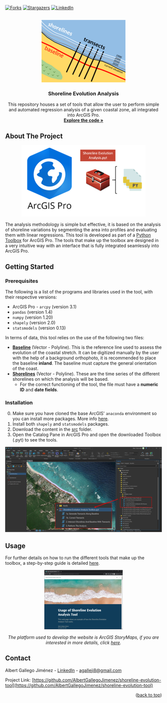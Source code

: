 <a name="readme-top"></a>

<!-- PROJECT SHIELDS -->
[![Forks][forks-shield]][forks-url]
[![Stargazers][stars-shield]][stars-url]
[![LinkedIn][linkedin-shield]][linkedin-url]

<!-- PROJECT LOGO -->
<br />
<div align="center">
  <a href="https://github.com/AlbertGallegoJimenez/shoreline-evolution-tool">
    <img src="images/logo-tool.png" alt="Logo" width="270" height="200">
  </a>

<h3 align="center">Shoreline Evolution Analysis</h3>

  <p align="center">
    This repository houses a set of tools that allow the user to perform simple and automated regression analysis of a given coastal zone, all integrated into ArcGIS Pro.
    <br />
    <a href="https://github.com/AlbertGallegoJimenez/shoreline-evolution-tool/tree/main/src/tools"><strong>Explore the code »</strong></a>
    <br />
  </p>
</div>

<!-- ABOUT THE PROJECT -->
## About The Project

<div align="center">
  <img src="images/framework.png" width="400">
</div>

The analysis methodology is simple but effective, it is based on the analysis of shoreline variations by segmenting the area into profiles and evaluating them with linear regressions.
This tool is developed as part of a [Python Toolbox](https://pro.arcgis.com/en/pro-app/latest/arcpy/geoprocessing_and_python/a-quick-tour-of-python-toolboxes.htm) for ArcGIS Pro. The tools that make up the toolbox are designed in a very intuitive way with an interface that is fully integrated seamlessly into ArcGIS Pro.


<!-- GETTING STARTED -->
## Getting Started

### Prerequisites
The following is a list of the programs and libraries used in the tool, with their respective versions:

* ArcGIS Pro - ```arcpy``` (version 3.1)
* ```pandas``` (version 1.4)
* ```numpy``` (version 1.20)
* ```shapely``` (version 2.0)
* ```statsmodels``` (version 0.13)

In terms of data, this tool relies on the use of the following two files:
* <ins>**Baseline**</ins> (Vector - Polyline). This is the reference line used to assess the evolution of the coastal stretch. It can be digitized manually by the user with the help of a background orthophoto, it is recommended to place the baseline **inland**. The baseline must capture the general orientation of the coast.
* <ins>**Shorelines**</ins> (Vector - Polyline). These are the time series of the different shorelines on which the analysis will be based.
  * For the correct functioning of the tool, the file must have a **numeric ID** and **date fields**.

### Installation

0. Make sure you have cloned the base ArcGIS' ```anaconda``` environment so you can install more packages. More info [here](https://pro.arcgis.com/en/pro-app/latest/arcpy/get-started/clone-an-environment.htm).
1. Install both ```shapely``` and ```statsmodels``` packages.
2. Download the content in the [src](https://github.com/AlbertGallegoJimenez/shoreline-evolution-tool/tree/main/src) folder.
3. Open the Catalog Pane in ArcGIS Pro and open the downloaded Toolbox (.pyt) to see the tools.
<div align="center">
  <a href="https://github.com/AlbertGallegoJimenez/shoreline-evolution-tool">
    <img src="images/open-toolbox.png" width="600" >
  </a>
</div>

<!-- USAGE -->
## Usage

For further details on how to run the different tools that make up the toolbox, a step-by-step guide is detailed [here](https://arcg.is/ez9KK0).

<div align="center">
<a href="https://arcg.is/ez9KK0">
  <img src="images/guide-website.PNG" alt="Website thumbnail" width="50%">
</a>

*The platform used to develop the website is ArcGIS StoryMaps, if you are interested in more details, click [here](https://www.esri.com/en-us/arcgis/products/arcgis-storymaps/overview).*
</div>

<!-- CONTACT -->
## Contact

Albert Gallego Jiménez - [LinkedIn](https://www.linkedin.com/in/albert-gallego-jimenez) - agalleji8@gmail.com

Project Link: [https://github.com/AlbertGallegoJimenez/shoreline-evolution-tool](https://github.com/AlbertGallegoJimenez/shoreline-evolution-tool)

<p align="right">(<a href="#readme-top">back to top</a>)</p>


<!-- MARKDOWN LINKS & IMAGES -->
<!-- https://www.markdownguide.org/basic-syntax/#reference-style-links -->
[forks-shield]: https://img.shields.io/github/forks/AlbertGallegoJimenez/shoreline-evolution-tool.svg?style=for-the-badge
[forks-url]: https://github.com/AlbertGallegoJimenez/shoreline-evolution-tool/forks
[stars-shield]: https://img.shields.io/github/stars/AlbertGallegoJimenez/shoreline-evolution-tool.svg?style=for-the-badge
[stars-url]: https://github.com/AlbertGallegoJimenez/shoreline-evolution-tool/stargazers
[linkedin-shield]: https://img.shields.io/badge/-LinkedIn-black.svg?style=for-the-badge&logo=linkedin&colorB=555
[linkedin-url]: https://www.linkedin.com/in/albert-gallego-jimenez

